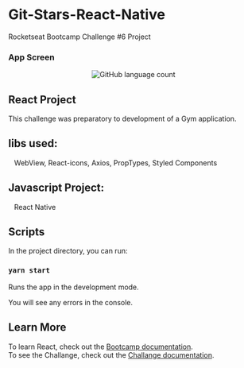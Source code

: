 # Git-Stars-React-Native
Rocketseat Bootcamp Challenge #6 Project

### App Screen

<p align="center">
  <img alt="GitHub language count" src="https://github.com/keepact/Git-Stars-React-Native/blob/master/app-preview.png">
</p>

## React Project

This challenge was preparatory to development of a Gym application.

## libs used:
  
 WebView, React-icons, Axios, PropTypes, Styled Components

## Javascript Project:
 
 React Native

## Scripts

In the project directory, you can run:

### `yarn start`

Runs the app in the development mode.<br />

You will see any errors in the console.

## Learn More

To learn React, check out the [Bootcamp documentation](https://rocketseat.com.br).<br />
To see the Challange, check out the [Challange documentation](https://github.com/Rocketseat/bootcamp-gostack-desafio-06/blob/master/README.md#desafio-06-aplica%C3%A7%C3%A3o-com-react-native).
